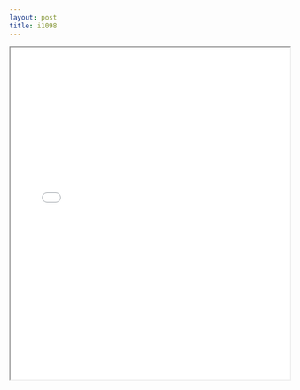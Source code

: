```yaml
---
layout: post
title: i1098
---
```


<div class="pdf-container">
<iframe src="/ea/assets/pdfs/pubs.n.ins/i1098.pdf" height="600" width="100%" allowFullScreen="true"></iframe>
</div>

